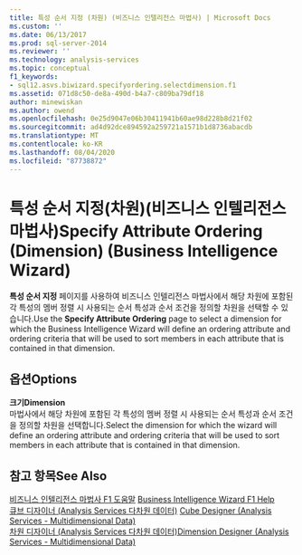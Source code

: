 ```yaml
---
title: 특성 순서 지정 (차원) (비즈니스 인텔리전스 마법사) | Microsoft Docs
ms.custom: ''
ms.date: 06/13/2017
ms.prod: sql-server-2014
ms.reviewer: ''
ms.technology: analysis-services
ms.topic: conceptual
f1_keywords:
- sql12.asvs.biwizard.specifyordering.selectdimension.f1
ms.assetid: 071d8c50-de8a-490d-b4a7-c809ba79df18
author: minewiskan
ms.author: owend
ms.openlocfilehash: 0e25d9047e06b30411941b60ae98d228b8d21f02
ms.sourcegitcommit: ad4d92dce894592a259721a1571b1d8736abacdb
ms.translationtype: MT
ms.contentlocale: ko-KR
ms.lasthandoff: 08/04/2020
ms.locfileid: "87738872"
---
```

# <a name="specify-attribute-ordering-dimension-business-intelligence-wizard"></a><span data-ttu-id="65340-102">특성 순서 지정(차원)(비즈니스 인텔리전스 마법사)</span><span class="sxs-lookup"><span data-stu-id="65340-102">Specify Attribute Ordering (Dimension) (Business Intelligence Wizard)</span></span>
  <span data-ttu-id="65340-103">**특성 순서 지정** 페이지를 사용하여 비즈니스 인텔리전스 마법사에서 해당 차원에 포함된 각 특성의 멤버 정렬 시 사용되는 순서 특성과 순서 조건을 정의할 차원을 선택할 수 있습니다.</span><span class="sxs-lookup"><span data-stu-id="65340-103">Use the **Specify Attribute Ordering** page to select a dimension for which the Business Intelligence Wizard will define an ordering attribute and ordering criteria that will be used to sort members in each attribute that is contained in that dimension.</span></span>  
  
## <a name="options"></a><span data-ttu-id="65340-104">옵션</span><span class="sxs-lookup"><span data-stu-id="65340-104">Options</span></span>  
 <span data-ttu-id="65340-105">**크기**</span><span class="sxs-lookup"><span data-stu-id="65340-105">**Dimension**</span></span>  
 <span data-ttu-id="65340-106">마법사에서 해당 차원에 포함된 각 특성의 멤버 정렬 시 사용되는 순서 특성과 순서 조건을 정의할 차원을 선택합니다.</span><span class="sxs-lookup"><span data-stu-id="65340-106">Select the dimension for which the wizard will define an ordering attribute and ordering criteria that will be used to sort members in each attribute that is contained in that dimension.</span></span>  
  
## <a name="see-also"></a><span data-ttu-id="65340-107">참고 항목</span><span class="sxs-lookup"><span data-stu-id="65340-107">See Also</span></span>  
 <span data-ttu-id="65340-108">[비즈니스 인텔리전스 마법사 F1 도움말](business-intelligence-wizard-f1-help.md) </span><span class="sxs-lookup"><span data-stu-id="65340-108">[Business Intelligence Wizard F1 Help](business-intelligence-wizard-f1-help.md) </span></span>  
 <span data-ttu-id="65340-109">[큐브 디자이너 &#40;Analysis Services 다차원 데이터&#41;](cube-designer-analysis-services-multidimensional-data.md) </span><span class="sxs-lookup"><span data-stu-id="65340-109">[Cube Designer &#40;Analysis Services - Multidimensional Data&#41;](cube-designer-analysis-services-multidimensional-data.md) </span></span>  
 [<span data-ttu-id="65340-110">차원 디자이너 &#40;Analysis Services 다차원 데이터&#41;</span><span class="sxs-lookup"><span data-stu-id="65340-110">Dimension Designer &#40;Analysis Services - Multidimensional Data&#41;</span></span>](dimension-designer-analysis-services-multidimensional-data.md)  
  
  
